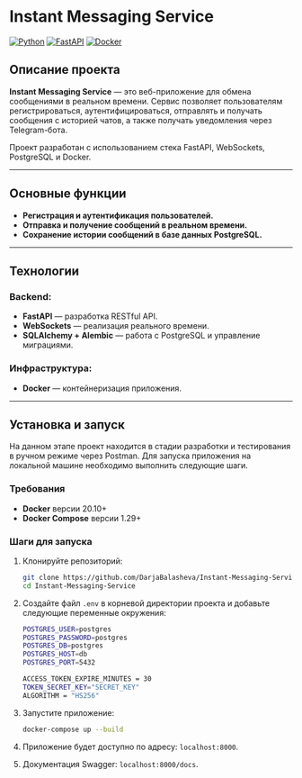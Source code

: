 # Instant Messaging Service

[![Python](https://img.shields.io/badge/Python-3.10%2B-blue)](https://www.python.org/)
[![FastAPI](https://img.shields.io/badge/FastAPI-Framework-brightgreen)](https://fastapi.tiangolo.com/)
[![Docker](https://img.shields.io/badge/Docker-Enabled-blue)](https://www.docker.com/)

## Описание проекта

**Instant Messaging Service** — это веб-приложение для обмена сообщениями в реальном времени. Сервис позволяет пользователям регистрироваться, аутентифицироваться, отправлять и получать сообщения с историей чатов, а также получать уведомления через Telegram-бота.

Проект разработан с использованием стека FastAPI, WebSockets, PostgreSQL и Docker.

---

## Основные функции

- **Регистрация и аутентификация пользователей.**
- **Отправка и получение сообщений в реальном времени.**
- **Сохранение истории сообщений в базе данных PostgreSQL.**

---

## Технологии

### Backend:
- **FastAPI** — разработка RESTful API.
- **WebSockets** — реализация реального времени.
- **SQLAlchemy + Alembic** — работа с PostgreSQL и управление миграциями.


### Инфраструктура:
- **Docker** — контейнеризация приложения.

---

## Установка и запуск
   На данном этапе проект находится в стадии разработки и тестирования в ручном режиме через Postman.
   Для запуска приложения на локальной машине необходимо выполнить следующие шаги.

### Требования
- **Docker** версии 20.10+
- **Docker Compose** версии 1.29+

### Шаги для запуска
1. Клонируйте репозиторий:
   ```bash
   git clone https://github.com/DarjaBalasheva/Instant-Messaging-Service.git
   cd Instant-Messaging-Service
    ```
2. Создайте файл `.env` в корневой директории проекта и добавьте следующие переменные окружения:
    ```bash
    POSTGRES_USER=postgres
    POSTGRES_PASSWORD=postgres
    POSTGRES_DB=postgres
    POSTGRES_HOST=db
    POSTGRES_PORT=5432

   ACCESS_TOKEN_EXPIRE_MINUTES = 30
   TOKEN_SECRET_KEY="SECRET_KEY"
   ALGORITHM = "HS256"
    ```
3. Запустите приложение:
    ```bash
    docker-compose up --build
    ```

4. Приложение будет доступно по адресу: `localhost:8000`.
5. Документация Swagger: `localhost:8000/docs`.
